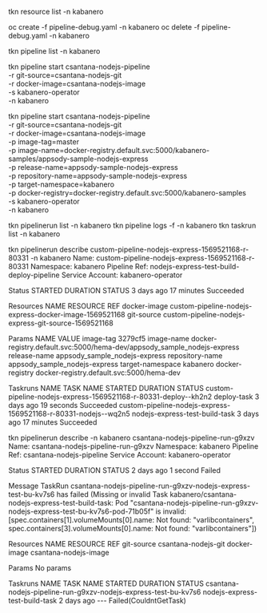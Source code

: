 
tkn resource list -n kabanero

oc create -f pipeline-debug.yaml -n kabanero
oc delete -f pipeline-debug.yaml -n kabanero

tkn pipeline list -n kabanero

tkn pipeline start csantana-nodejs-pipeline \
        -r git-source=csantana-nodejs-git \
        -r docker-image=csantana-nodejs-image \
        -s kabanero-operator \
        -n kabanero

tkn pipeline start csantana-nodejs-pipeline \
        -r git-source=csantana-nodejs-git \
        -r docker-image=csantana-nodejs-image \
        -p image-tag=master \
        -p image-name=docker-registry.default.svc:5000/kabanero-samples/appsody-sample-nodejs-express \
        -p release-name=appsody-sample-nodejs-express \
        -p repository-name=appsody-sample-nodejs-express \
        -p target-namespace=kabanero \
        -p docker-registry=docker-registry.default.svc:5000/kabanero-samples \
        -s kabanero-operator \
        -n kabanero

tkn pipelinerun list -n kabanero
tkn pipeline logs -f -n kabanero
tkn taskrun list -n kabanero






tkn pipelinerun describe custom-pipeline-nodejs-express-1569521168-r-80331 -n kabanero
Name:              custom-pipeline-nodejs-express-1569521168-r-80331
Namespace:         kabanero
Pipeline Ref:      nodejs-express-test-build-deploy-pipeline
Service Account:   kabanero-operator

Status
STARTED      DURATION     STATUS
3 days ago   17 minutes   Succeeded

Resources
NAME           RESOURCE REF
docker-image   custom-pipeline-nodejs-express-docker-image-1569521168
git-source     custom-pipeline-nodejs-express-git-source-1569521168

Params
NAME               VALUE
image-tag          3279cf5
image-name         docker-registry.default.svc:5000/hema-dev/appsody_sample_nodejs-express
release-name       appsody_sample_nodejs-express
repository-name    appsody_sample_nodejs-express
target-namespace   kabanero
docker-registry    docker-registry.default.svc:5000/hema-dev

Taskruns
NAME                                                              TASK NAME                        STARTED      DURATION     STATUS
custom-pipeline-nodejs-express-1569521168-r-80331-deploy--kh2n2   deploy-task                      3 days ago   19 seconds   Succeeded
custom-pipeline-nodejs-express-1569521168-r-80331-nodejs--wq2n5   nodejs-express-test-build-task   3 days ago   17 minutes   Succeeded

tkn pipelinerun describe -n kabanero csantana-nodejs-pipeline-run-g9xzv               
Name:              csantana-nodejs-pipeline-run-g9xzv
Namespace:         kabanero
Pipeline Ref:      csantana-nodejs-pipeline
Service Account:   kabanero-operator

Status
STARTED      DURATION   STATUS
2 days ago   1 second   Failed

Message
TaskRun csantana-nodejs-pipeline-run-g9xzv-nodejs-express-test-bu-kv7s6 has failed (Missing or invalid Task kabanero/csantana-nodejs-express-test-build-task: Pod "csantana-nodejs-pipeline-run-g9xzv-nodejs-express-test-bu-kv7s6-pod-71b05f" is invalid: [spec.containers[1].volumeMounts[0].name: Not found: "varlibcontainers", spec.containers[3].volumeMounts[0].name: Not found: "varlibcontainers"])

Resources
NAME           RESOURCE REF
git-source     csantana-nodejs-git
docker-image   csantana-nodejs-image

Params
No params

Taskruns
NAME                                                              TASK NAME                        STARTED      DURATION   STATUS
csantana-nodejs-pipeline-run-g9xzv-nodejs-express-test-bu-kv7s6   nodejs-express-test-build-task   2 days ago   ---        Failed(CouldntGetTask)